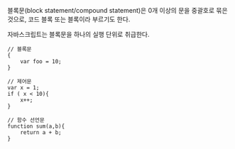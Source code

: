 블록문(block statement/compound statement)은 0개 이상의 문을 중괄호로 묶은 것으로, 코드 블록 또는 블록이라 부르기도 한다.

자바스크립트는 블록문을 하나의 실행 단위로 취급한다.
```
// 블록문
{
    var foo = 10;
}

// 제어문
var x = 1;
if ( x < 10){
    x++;
}

// 함수 선언문
function sum(a,b){
    return a + b;
}
```